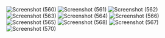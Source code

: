 <img src="https://github.com/ngocmo289/amthucVietNam/assets/126641462/dbcc6a4d-c3fe-40f1-8475-5ee6d943a5ad" alt="Screenshot (560)">
<img src="https://github.com/ngocmo289/amthucVietNam/assets/126641462/df0a9e69-00fa-4123-9e7c-b00f380ac1df" alt="Screenshot (561)">
<img src="https://github.com/ngocmo289/amthucVietNam/assets/126641462/47cb19ea-e2ce-4fbf-911d-2efb5668f3b5" alt="Screenshot (562)">
<img src="https://github.com/ngocmo289/amthucVietNam/assets/126641462/0be811de-87ab-4d36-83b5-5dfb73799b44" alt="Screenshot (563)">
<img src="https://github.com/ngocmo289/amthucVietNam/assets/126641462/c48e62b1-3ce0-4ace-9d5c-b15d77688b1f" alt="Screenshot (564)">
<img src="https://github.com/ngocmo289/amthucVietNam/assets/126641462/5cf80195-ac8c-41dc-bc5c-202275596a89" alt="Screenshot (566)">
<img src="https://github.com/ngocmo289/amthucVietNam/assets/126641462/1cbbcc83-5667-4523-b270-37571d96b5d5" alt="Screenshot (565)">
<img src="https://github.com/ngocmo289/amthucVietNam/assets/126641462/d6a2901c-8e48-4fa4-ac7d-4807458bb522" alt="Screenshot (568)">
<img src="https://github.com/ngocmo289/amthucVietNam/assets/126641462/af6ec777-94e6-4e25-9de3-3962e5e206e7" alt="Screenshot (567)">
<img src="https://github.com/ngocmo289/amthucVietNam/assets/126641462/e42847a7-f62c-4fe0-9b41-1c8fe774b3c4" alt="Screenshot (570)">
